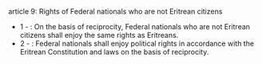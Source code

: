 article 9: Rights of Federal nationals who are not Eritrean citizens

<ul>
			<li>1 - : On the basis of reciprocity, Federal nationals who are not Eritrean citizens shall enjoy the same rights as Eritreans.<ul>
			</ul></li>			<li>2 - : Federal nationals shall enjoy political rights in accordance with the Eritrean Constitution and laws on the basis of reciprocity.<ul>
			</ul></li></ul>